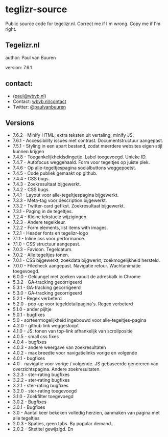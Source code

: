 # teglizr-source
Public source code for tegelizr.nl. 
Correct me if I'm wrong. Copy me if I'm right.

## Tegelizr.nl
author:    Paul van Buuren

version:  7.6.1 

## contact:                    
* ([paul@wbvb.nl](paul@wbvb.nl))
* Contact: [wbvb.nl/contact](https://wbvb.nl/contact/)
* Twitter: [@paulvanbuuren](https://twitter.com/paulvanbuuren/)

## Versions
* 7.6.2 - Minify HTML; extra teksten uit vertaling; minify JS.
* 7.6.1 - Accessibility issues met contrast. Documentstructuur aangepast.
* 7.5.1 - Styling in een apart bestand, zodat meerdere websites eigen stijl kunnen krijgen
* 7.4.8 - Toegankelijkheidsdingetje. Label toegevoegd. Unieke ID.
* 7.4.7 - Autofocus weggehaald. Form voor tegeltjes op juiste plek.
* 7.4.6 - Op alle-tegeltjespagina socialbuttons weggepoetst.
* 7.4.5 - Code publiek gemaakt op github.
* 7.4.4 - CSS bugs.
* 7.4.3 - Zoekresultaat bijgewerkt.
* 7.4.2 - CSS bugs.
* 7.4.1 - Layout voor alle-tegeltjespagina bijgewerkt.
* 7.3.3 - Meta-tag voor description bijgewerkt.
* 7.3.2 - Twitter-card gefikst. Zoekresultaat bijgewerkt.
* 7.3.1 - Paging in de tegeltjes.
* 7.2.4 - Kleine tekstuele wijzigingen.
* 7.2.3 - Andere tegelkleur.
* 7.2.2 - Form elements, list items with images.
* 7.2.1 - Header fonts en tegelizr-logo
* 7.1.1 - Inline css voor performance.
* 7.1.0 - CSS structuur aangepast.
* 7.0.3 - Favicon. Tegeldatum.
* 7.0.2 - Alle tegeltjes tonen.
* 7.0.1 - CSS bijgewerkt, zoekdata bijgwerkt, zoekmogelijkheid hersteld.
* 7.0.0 - Filecheck aangepast. Navigatie retour. Wachtanimatie toegevoegd.
* 6.0.0 - Geklungel met zoeken vanuit de adresbalk in Chrome
* 5.3.2 - GA-tracking gecorrigeerd
* 5.3.1 - GA-tracking gecorrigeerd
* 5.3.0 - GA-tracking gecorrigeerd
* 5.2.1 - Regex verbeterd
* 5.2.0 - pop-up voor tegeldetailpagina's. Regex verbeterd
* 5.1.0 - ander pijltje
* 5.0.1 - bugfixes
* 5.0 - sorteermogelijkheid ingebouwd voor alle-tegeltjes-pagina
* 4.2.0 - github link weggesloopt
* 4.1.0 - JS: tonen van top-link afhankelijk van scrollpositie
* 4.0.5 - small css fixes
* 4.0.4 - bugfixes
* 4.0.3 - andere weergave van zoekresultaten
* 4.0.2 - max breedte voor navigatielinks vorige en volgende
* 4.0.1 - bugfixes
* 4.0 - navigatie voor vorige / volgende. JS gebaseerde genereren van overzichtspagina. Andere zoekresultaten.
* 3.2.3 - ster-rating bugfixes 
* 3.2.2 - ster-rating bugfixes 
* 3.2.1 - ster-rating bugfixes 
* 3.2.0 - ster-rating toegevoegd 
* 3.1.0 - Zoekfilter toegevoegd
* 3.0.2 - Bugfixes
* 3.0.1 - Bugfixes
* 3.0 - Aantal keer bekeken volledig herzien, aanmaken van pagina met alle tegeltjes
* 2.0.3 - Spaties, geen tabs. By popular demand...
* 2.0.2 - Sitetitel gewijzigd. En <title> voor een tegel
* 2.0.1 - footer weer witte achtergrond gegeven
* 2.0 - complete herziening van de uitlijning in generate.php, bugfixes
* 1.11 - verwijzing naar Github toegevoegd in footer
* 1.10 - kleine stijlaanpassing voor soc-med-knoppen en cijfers toegevoegd aan eerste karakters in input
* 1.9 - @-teken toegevoegd aan toegestane tekens
* 1.8 - CSS correctie op footer links
* 1.7 - view counter toegevoegd
* 1.6 - = teken toegevoegd aan toegestane tekens
* 1.5 - redactiepagina toegevoegd; blokken in footer responsive
* 1.4 - blokken in footer naast elkaar
* 1.3 - mogelijk tonen van alle tegeltjes toegevoegd
* 1.2 - URL gecorrigeerd voor deelknoppen op default pagina
* 1.1 - File clean up
* 1.0 - First checkin

## Must do:
* in txt alleen relatieve URL voor thumb opslaan. Niet de volledige filename met serverfolder. 
* pagina voor alle tegeltjes bijwerken

## To do:
* Mogelijkheid een tegeltje te verwijderen als mislukt. Deze keuze direct na genereren
* Zoeken vanuit de adresbalk foutloos. Niet laten doorschieten naar genereren van een tegeltje
* ~~paging voor thumbnailoverzicht~~ Begin mee gemaakt. Dit nog doen verbeteren met javascript. En voor de alle-tegeltjespagina mogelijkheid om aantal tegels per pagina te kiezen. 
* paging voor ALLE tegeltjes-pagina?
* Zou het niet handiger zijn om een folder /tegeltjes/ te hebben?
* Vertaal de strings voor wordsofwisdomtile.com / tegelizr.nl
* mogelijkheid om breaks te gebruiken
* automatische compressie van de PNGs op de server
* RSS-feed aanmaken.
* sitemap laten genereren en submitten.
* Site kloonbaar maken voor bijvoorbeeld een HMD-plaatjesgenerator.
* Dynamic blur: meer tekst = minder blur.
